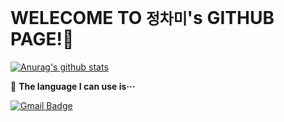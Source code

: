 WELECOME TO ``정차미``'s GITHUB PAGE!👋
======
[![Anurag's github stats](https://github-readme-stats.vercel.app/api?username=lasilla20)](https://github.com/anuraghazra/github-readme-stats)

📝 **The language I can use is···**

[![Gmail Badge](https://img.shields.io/badge/Gmail-d14836?style=flat-square&logo=Gmail&logoColor=white&link=mailto:lasilla2096@gmail.com)](mailto:lasilla2096@gmail.com)

##
<!--
**lasilla20/lasilla20** is a ✨ _special_ ✨ repository because its `README.md` (this file) appears on your GitHub profile.

Here are some ideas to get you started:

- 🔭 I’m currently working on ...
- 🌱 I’m currently learning ...
- 👯 I’m looking to collaborate on ...
- 🤔 I’m looking for help with ...
- 💬 Ask me about ...
- 📫 How to reach me: ...
- 😄 Pronouns: ...
- ⚡ Fun fact: ...
-->
